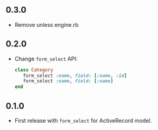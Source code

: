 ## 0.3.0

- Remove unless engine.rb

## 0.2.0

- Change `form_select` API:

   ```rb
   class Category
      form_select :name, field: [:name, :id]
      form_select :name, field: [:name]
   end
   ```

## 0.1.0

- First release with `form_select` for ActiveRecord model.